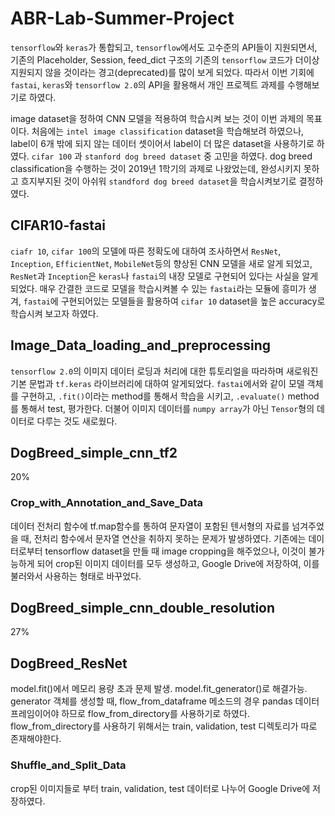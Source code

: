 # ABR-Lab-Summer-Project

```tensorflow```와 ```keras```가 통합되고, ```tensorflow```에서도 고수준의 API들이 지원되면서, 기존의 Placeholder, Session, feed_dict 구조의 기존의 ```tensorflow``` 코드가 더이상 지원되지 않을 것이라는 경고(deprecated)를 많이 보게 되었다. 따라서 이번 기회에 ```fastai```, ```keras```와 ```tensorflow 2.0```의 API을 활용해서 개인 프로젝트 과제를 수행해보기로 하였다.

image dataset을 정하여 CNN 모델을 적용하여 학습시켜 보는 것이 이번 과제의 목표이다. 처음에는 ```intel image classification``` dataset을 학습해보려 하였으나, label이 6개 밖에 되지 않는 데이터 셋이어서 label이 더 많은 dataset을 사용하기로 하였다. ```cifar 100``` 과 ```stanford dog breed dataset``` 중 고민을 하였다. dog breed classification을 수행하는 것이 2019년 1학기의 과제로 나왔었는데, 완성시키지 못하고 흐지부지된 것이 아쉬워 ```standford dog breed dataset```을 학습시켜보기로 결정하였다.

## CIFAR10-fastai
```ciafr 10```, ```cifar 100```의 모델에 따른 정확도에 대하여 조사하면서 `ResNet`, `Inception`, `EfficientNet`, `MobileNet`등의 향상된 CNN 모델을 새로 알게 되었고, `ResNet`과 `Inception`은 `keras`나 `fastai`의 내장 모델로 구현되어 있다는 사실을 알게되었다. 매우 간결한 코드로 모델을 학습시켜볼 수 있는 `fastai`라는 모듈에 흥미가 생겨, `fastai`에 구현되어있는 모델들을 활용하여 `cifar 10` dataset을 높은 accuracy로 학습시켜 보고자 하였다.

## Image_Data_loading_and_preprocessing
```tensorflow 2.0```의 이미지 데이터 로딩과 처리에 대한 튜토리얼을 따라하며 새로워진 기본 문법과 ```tf.keras``` 라이브러리에 대하여 알게되었다. `fastai`에서와 같이 모델 객체를 구현하고, `.fit()`이라는 method를 통해서 학습을 시키고, `.evaluate()` method를 통해서 test, 평가한다. 
더불어 이미지 데이터를 `numpy array`가 아닌 `Tensor`형의 데이터로 다루는 것도 새로웠다.


## DogBreed_simple_cnn_tf2
20%

### Crop_with_Annotation_and_Save_Data
데이터 전처리 함수에 tf.map함수를 통하여 문자열이 포함된 텐서형의 자료를 넘겨주었을 때, 전처리 함수에서 문자열 연산을 취하지 못하는 문제가 발생하였다. 기존에는 데이터로부터 tensorflow dataset을 만들 때 image cropping을 해주었으나, 이것이 불가능하게 되어 crop된 이미지 데이터를 모두 생성하고, Google Drive에 저장하여, 이를 불러와서 사용하는 형태로 바꾸었다.

## DogBreed_simple_cnn_double_resolution
27%
## DogBreed_ResNet
model.fit()에서 메모리 용량 초과 문제 발생. model.fit_generator()로 해결가능. generator 객체를 생성할 때, flow_from_dataframe 메소드의 경우 pandas 데이터프레임이어야 하므로 flow_from_directory를 사용하기로 하였다. flow_from_directory를 사용하기 위해서는 train, validation, test 디렉토리가 따로 존재해야한다.
### Shuffle_and_Split_Data
crop된 이미지들로 부터 train, validation, test 데이터로 나누어 Google Drive에 저장하였다.

